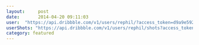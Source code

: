 ```yaml
---
layout:     post
date:       2014-04-20 09:11:03
user:  "https://api.dribbble.com/v1/users/rephil/?access_token=d9a9e59256a57be351084c76de8935f1c291044eb758d13aae2d300e227868fe&callback=?"
userShots: "https://api.dribbble.com/v1/users/rephil/shots?access_token=d9a9e59256a57be351084c76de8935f1c291044eb758d13aae2d300e227868fe&callback=?"
category: featured
---
```

